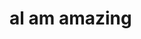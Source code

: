 <html>
   <style>
     h1{
         background-color:
}
</style>
  <body>
     <h1>al am amazing</h1>
</body>

</html>

